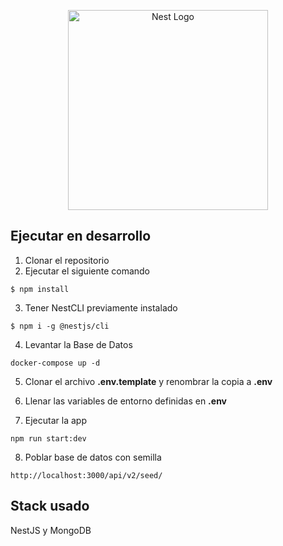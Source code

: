 <p align="center">
  <a href="http://nestjs.com/" target="blank"><img src="https://nestjs.com/img/logo_text.svg" width="320" alt="Nest Logo" /></a>
</p>

## Ejecutar en desarrollo

1. Clonar el repositorio
2. Ejecutar el siguiente comando

```
$ npm install
```
3. Tener NestCLI previamente instalado

```
$ npm i -g @nestjs/cli
```

4. Levantar la Base de Datos

```
docker-compose up -d
```

5. Clonar el archivo __.env.template__ y renombrar la copia a __.env__
6. Llenar las variables de entorno definidas en __.env__


7. Ejecutar la app

```
npm run start:dev
```

8. Poblar base de datos con semilla

```
http://localhost:3000/api/v2/seed/
```

## Stack usado
NestJS y
MongoDB